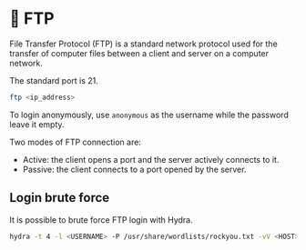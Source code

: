 # 📄 FTP

File Transfer Protocol (FTP) is a standard network protocol used for the transfer of computer files between a client and server on a computer network.

The standard port is 21.

```bash
ftp <ip_address>
```

To login anonymously, use `anonymous` as the username while the password leave it empty.

Two modes of FTP connection are:

- Active: the client opens a port and the server actively connects to it.
- Passive: the client connects to a port opened by the server.

## Login brute force

It is possible to brute force FTP login with Hydra.

```bash
hydra -t 4 -l <USERNAME> -P /usr/share/wordlists/rockyou.txt -vV <HOST> ftp
```
